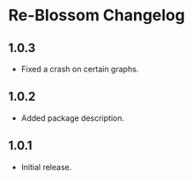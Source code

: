 # Re-Blossom Changelog

## 1.0.3

- Fixed a crash on certain graphs.

## 1.0.2

- Added package description.

## 1.0.1

- Initial release.

